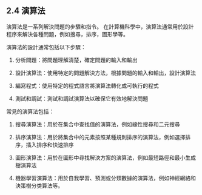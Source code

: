 ## 2.4 演算法

演算法是一系列解決問題的步驟和指令。 在計算機科學中，演算法通常用於設計程序來解決各種問題，例如搜尋，排序，圖形學等。

演算法的設計通常包括以下步驟：

1. 分析問題：將問題理解清楚，確定問題的輸入和輸出

2. 設計演算法：使用特定的問題解決方法，根據問題的輸入和輸出，設計演算法

3. 編寫程式：使用特定的程式語言將演算法轉化成可執行的程式

4. 測試和調試：測試和調試演算法以確保它有效地解決問題

常見的演算法包括：

1. 搜尋演算法：用於在集合中查找值的演算法，例如線性搜尋和二元搜尋

2. 排序演算法：用於將集合中的元素按照某種規則排序的演算法，例如選擇排序，插入排序和快速排序

3. 圖形演算法：用於在圖形中尋找解決方案的演算法，例如最短路徑和最小生成樹演算法

4. 機器學習演算法：用於自我學習、預測或分類數據的演算法，例如神經網絡和決策樹分类算法等。